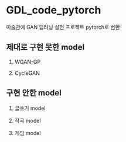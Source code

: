 # GDL_code_pytorch
미술관에 GAN 딥러닝 실전 프로젝트 pytorch로 변환

## 제대로 구현 못한 model

1. WGAN-GP

2. CycleGAN

## 구현 안한 model

1. 글쓰기 model

2. 작곡 model

3. 게임 model